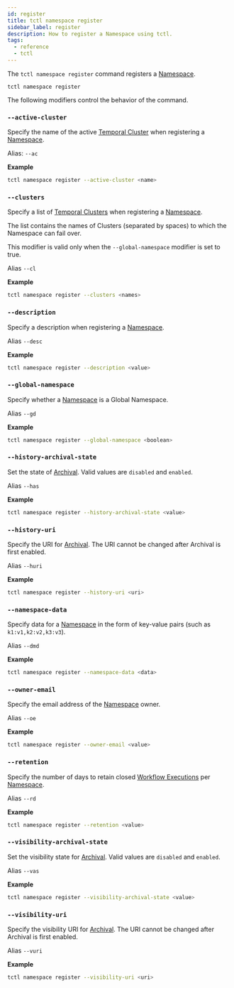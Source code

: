 ```yaml
---
id: register
title: tctl namespace register
sidebar_label: register
description: How to register a Namespace using tctl.
tags:
  - reference
  - tctl
---
```


The `tctl namespace register` command registers a [Namespace](/docs/concepts/what-is-a-namespace).

`tctl namespace register`

The following modifiers control the behavior of the command.

### `--active-cluster`

Specify the name of the active [Temporal Cluster](/docs/concepts/what-is-a-temporal-cluster/) when registering a [Namespace](/docs/concepts/what-is-a-namespace).

Alias: `--ac`

**Example**

```bash
tctl namespace register --active-cluster <name>
```

### `--clusters`

Specify a list of [Temporal Clusters](/docs/concepts/what-is-a-temporal-cluster/) when registering a [Namespace](/docs/concepts/what-is-a-namespace).

The list contains the names of Clusters (separated by spaces) to which the Namespace can fail over.

This modifier is valid only when the `--global-namespace` modifier is set to true.

Alias `--cl`

**Example**

```bash
tctl namespace register --clusters <names>
```

### `--description`

Specify a description when registering a [Namespace](/docs/concepts/what-is-a-namespace).

Alias `--desc`

**Example**

```bash
tctl namespace register --description <value>
```

### `--global-namespace`

Specify whether a [Namespace](/docs/concepts/what-is-a-namespace) is a Global Namespace.

Alias `--gd`

**Example**

```bash
tctl namespace register --global-namespace <boolean>
```

### `--history-archival-state`

Set the state of [Archival](/docs/concepts/what-is-archival).
Valid values are `disabled` and `enabled`.

Alias `--has`

**Example**

```bash
tctl namespace register --history-archival-state <value>
```

### `--history-uri`

Specify the URI for [Archival](/docs/concepts/what-is-archival).
The URI cannot be changed after Archival is first enabled.

Alias `--huri`

**Example**

```bash
tctl namespace register --history-uri <uri>
```

### `--namespace-data`

Specify data for a [Namespace](/docs/concepts/what-is-a-namespace) in the form of key-value pairs (such as `k1:v1,k2:v2,k3:v3`).

Alias `--dmd`

**Example**

```bash
tctl namespace register --namespace-data <data>
```

### `--owner-email`

Specify the email address of the [Namespace](/docs/concepts/what-is-a-namespace) owner.

Alias `--oe`

**Example**

```bash
tctl namespace register --owner-email <value>
```

### `--retention`

Specify the number of days to retain closed [Workflow Executions](/docs/concepts/what-is-a-workflow-execution) per [Namespace](/docs/concepts/what-is-a-namespace).

Alias `--rd`

**Example**

```bash
tctl namespace register --retention <value>
```

### `--visibility-archival-state`

Set the visibility state for [Archival](/docs/concepts/what-is-archival).
Valid values are `disabled` and `enabled`.

Alias `--vas`

**Example**

```bash
tctl namespace register --visibility-archival-state <value>
```

### `--visibility-uri`

Specify the visibility URI for [Archival](/docs/concepts/what-is-archival).
The URI cannot be changed after Archival is first enabled.

Alias `--vuri`

**Example**

```bash
tctl namespace register --visibility-uri <uri>
```

